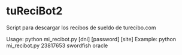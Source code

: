 # tuReciBot2
Script para descargar los recibos de sueldo de turecibo.com

Usage:   python mi_recibot.py [dni] [password] [site]
Example: python mi_recibot.py 23817653 swordfish oracle
